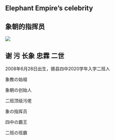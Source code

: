 ## Elephant Empire’s celebrity

## 象朝的指挥员


<img src="https://note.youdao.com/yws/api/personal/file/WEB8c968e873385ee6bdbd8a2643f6ca416?method=download&shareKey=2e0744c2bf651dfcfc7377f9c5083e26">

## 谢 污 长象 忠霖 二世

2008年6月28日出生，赣县四中2020学年入学二班人

象教の始祖

象朝の创始人

二班顶级污佬

象の指挥员

四中の霸王

二班の班霸
